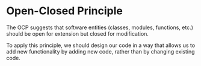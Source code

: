 # Open-Closed Principle

The OCP suggests that software entities (classes, modules, functions, etc.) 
should be open for extension but closed for modification.

To apply this principle, we should design our code in a way 
that allows us to add new functionality by adding new code, 
rather than by changing existing code.
